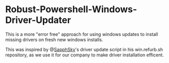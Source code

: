 # Robust-Powershell-Windows-Driver-Updater
This is a more "error free" approach for using windows updates to install missing drivers on fresh new windows installs.

This was inspired by @[SapphSky](https://github.com/SapphSky)'s driver update script in his win.refurb.sh repository, as we use it for our company to make driver installation efficent. 

##
